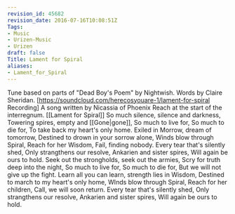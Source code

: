 ```yaml
---
revision_id: 45682
revision_date: 2016-07-16T10:08:51Z
Tags:
- Music
- Urizen-Music
- Urizen
draft: false
Title: Lament for Spiral
aliases:
- Lament_for_Spiral
---
```

Tune based on parts of "Dead Boy's Poem" by Nightwish. 
Words by Claire Sheridan.  [https://soundcloud.com/herecosyouare-1/lament-for-spiral Recording] 
A song written by Nicassia of Phoenix Reach at the start of the interregnum. 
[[Lament for Spiral]]
So much silence, silence and darkness,
Towering spires, empty and [[Gone|gone]],
So much to live for,
So much to die for,
To take back my heart's only home.
Exiled in Morrow, dream of tomorrow,
Destined to drown in your sorrow alone,
Winds blow through Spiral,
Reach for her Wisdom,
Fail, finding nobody.
Every tear that's silently shed,
Only strangthens our resolve,
Ankarien and sister spires,
Will again be ours to hold.
Seek out the strongholds, seek out the armies,
Scry for truth deep into the night,
So much to live for,
So much to die for,
But we will not give up the fight.
Learn all you can learn, strength lies in Wisdom,
Destined to march to my heart's only home,
WInds blow through Spiral,
Reach for her children,
Call, we will soon return. 
Every tear that's silently shed,
Only strangthens our resolve,
Ankarien and sister spires,
Will again be ours to hold.
